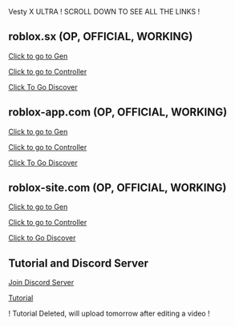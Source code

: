 Vesty X ULTRA ! SCROLL DOWN TO SEE ALL THE LINKS !

## roblox.sx (OP, OFFICIAL, WORKING)
[Click to go to Gen](https://roblox.sx/creates/Vesty-Beaming/)

[Click to go to Controller](https://roblox.sx/controller/login)

[Click To Go Discover](https://roblox.sx/discover)

## roblox-app.com (OP, OFFICIAL, WORKING)
[Click to go to Gen](https://roblox-app.com/creates/Vesty-Beaming)

[Click to go to Controller](https://roblox-app.com/controller/login)

[Click To Go Discover](https://roblox-app.com/discover)

## roblox-site.com (OP, OFFICIAL, WORKING)
[Click to go to Gen](https://roblox-site.com/creates/VestyGenerator/)

[Click to go to Controller](https://roblox-site.com/controller/login)

[Click to Go Discover](https://roblox-site.com/discover/#/)

## Tutorial and Discord Server
[Join Discord Server](https://discord.gg/JryHp9AMrf)

[Tutorial](https://www.youtube.com/watch?v=MTk0qlzckIc)

! Tutorial Deleted, will upload tomorrow after editing a video !
